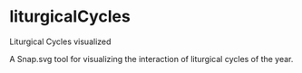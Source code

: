 # liturgicalCycles

Liturgical Cycles visualized

A Snap.svg tool for visualizing the interaction of liturgical cycles of the year.
